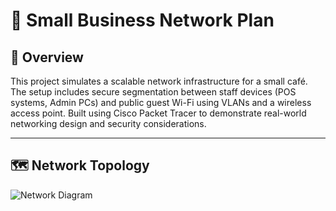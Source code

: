 # 🏪 Small Business Network Plan

## 📘 Overview

This project simulates a scalable network infrastructure for a small café. The setup includes secure segmentation between staff devices (POS systems, Admin PCs) and public guest Wi-Fi using VLANs and a wireless access point. Built using Cisco Packet Tracer to demonstrate real-world networking design and security considerations.

---

## 🗺️ Network Topology

![Network Diagram](https://i.imgur.com/0k264m4.png)

